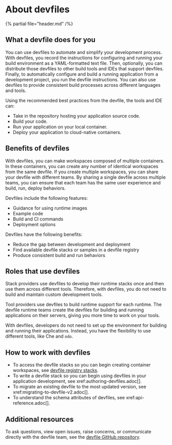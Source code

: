 # About devfiles

{% partial file="header.md" /%}

## What a devfile does for you

You can use devfiles to automate and simplify your development process. With devfiles, you record the instructions for configuring and running your build environment as a YAML-formatted text file. Then, optionally, you can distribute those devfiles to other build tools and IDEs that support devfiles. Finally, to automatically configure and build a running application from a development project, you run the devfile instructions. You can also use devfiles to provide consistent build processes across different languages and tools.

Using the recommended best practices from the devfile, the tools and IDE can:

- Take in the repository hosting your application source code.
- Build your code.
- Run your application on your local container.
- Deploy your application to cloud-native containers.


## Benefits of devfiles

With devfiles, you can make workspaces composed of multiple containers. In these containers, you can create any number of identical workspaces from the same devfile. If you create multiple workspaces, you can share your devfile with different teams. By sharing a single devfile across multiple teams, you can ensure that each team has the same user experience and build, run, deploy behaviors.

Devfiles include the following features:

- Guidance for using runtime images
- Example code
- Build and CI commands
- Deployment options

Devfiles have the following benefits:

- Reduce the gap between development and deployment
- Find available devfile stacks or samples in a devfile registry
- Produce consistent build and run behaviors

## Roles that use devfiles

Stack providers use devfiles to develop their runtime stacks once and then use them across different tools. Therefore, with devfiles, you do not need to build and maintain custom development tools.

Tool providers use devfiles to build runtime support for each runtime. The devfile runtime teams create the devfiles for building and running applications on their servers, giving you more time to work on your tools.

With devfiles, developers do not need to set up the environment for building and running their applications. Instead, you have the flexibility to use different tools, like Che and `odo`.

## How to work with devfiles

- To access the devfile stacks so you can begin creating container workspaces, see [devfile registry stacks](https://github.com/devfile/registry/tree/main/stacks).
- To write a devfile stack so you can begin using devfiles in your application development, see xref:authoring-devfiles.adoc[].
- To migrate an existing devfile to the most updated version, see xref:migrating-to-devfile-v2.adoc[].
- To understand the schema attributes of devfiles, see xref:api-reference.adoc[].

## Additional resources


To ask questions, view open issues, raise concerns, or communicate directly with the devfile team, see the [devfile GitHub repository](https://github.com/devfile/api).

